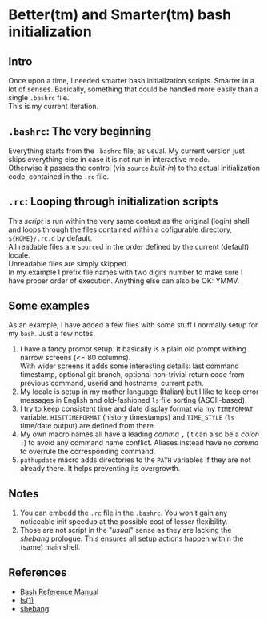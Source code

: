 # Better(tm) and Smarter(tm) bash initialization

## Intro
Once upon a time, I needed smarter bash initialization scripts. Smarter in a lot of senses. Basically, something that could be handled more easily than a single `.bashrc` file.  
This is my current iteration.

## `.bashrc`: The very beginning
Everything starts from the `.bashrc` file, as usual. My current version just skips everything else in case it is not run in interactive mode.  
Otherwise it passes the control (via `source` *built-in*) to the actual initialization code, contained in the `.rc` file.

## `.rc`: Looping through initialization scripts
This *script* is run within the very same context as the original (login) shell and loops through the files contained within a cofigurable directory, `${HOME}/.rc.d` by default.  
All readable files are `source`d in the order defined by the current (default) locale.  
Unreadable files are simply skipped.  
In my example I prefix file names with two digits number to make sure I have proper order of execution. Anything else can also be OK: YMMV.

## Some examples
As an example, I have added a few files with some stuff I normally setup for my `bash`. Just a few notes.  
1. I have a fancy prompt setup. It basically is a plain old prompt withing narrow screens (<= 80 columns).  
With wider screens it adds some interesting details: last command timestamp, optional git branch, optional non-trivial return code from previous command, userid and hostname, current path.
2. My locale is setup in my mother language (Italian) but I like to keep error messages in English and old-fashioned `ls` file sorting (ASCII-based).
3. I try to keep consistent time and date display format via my `TIMEFORMAT` variable. `HISTTIMEFORMAT` (history timestamps) and `TIME_STYLE` (`ls` time/date output) are defined from there.
4. My own macro names all have a leading *comma* `,` (it can also be a *colon* `:`) to avoid any command name conflict. Aliases instead have no *comma* to overrule the corresponding command.
5. `pathupdate` macro adds directories to the `PATH` variables if they are not already there. It helps preventing its overgrowth.

## Notes
1. You can embedd the `.rc` file in the `.bashrc`. You won't gain any noticeable init speedup at the possible cost of lesser flexibility.
2. Those are not script in the "*usual*" sense as they are lacking the *shebang* prologue. This ensures all setup actions happen within the (same) main shell.

## References
- [Bash Reference Manual](https://www.gnu.org/software/bash/manual/bash.html)
- [ls(1)](https://man7.org/linux/man-pages/man1/ls.1.html)
- [shebang](https://en.wikipedia.org/wiki/Shebang_(Unix))